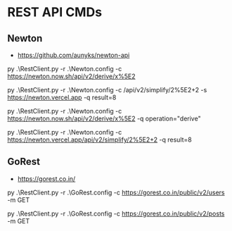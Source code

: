 # REST API CMDs

## Newton
- https://github.com/aunyks/newton-api


py .\RestClient.py -r .\Newton.config -c https://newton.now.sh/api/v2/derive/x%5E2

py .\RestClient.py -r .\Newton.config -c /api/v2/simplify/2%5E2+2 -s https://newton.vercel.app -q result=8 

py .\RestClient.py -r .\Newton.config -c https://newton.now.sh/api/v2/derive/x%5E2 -q operation="derive"

py .\RestClient.py -r .\Newton.config -c https://newton.vercel.app/api/v2/simplify/2%5E2+2 -q result=8


## GoRest
- https://gorest.co.in/



py .\RestClient.py -r .\GoRest.config -c https://gorest.co.in/public/v2/users -m GET

py .\RestClient.py -r .\GoRest.config -c https://gorest.co.in/public/v2/posts -m GET
